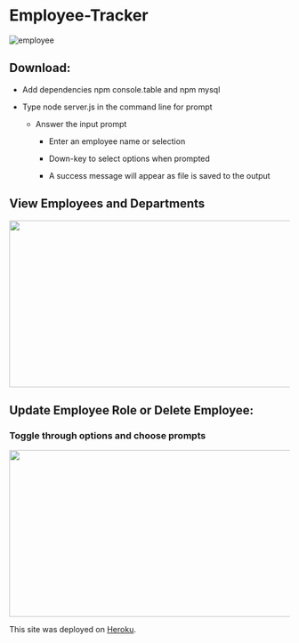 # Employee-Tracker

![employee](https://user-images.githubusercontent.com/38336934/73371112-75e70200-4272-11ea-8af5-4726385d10bf.gif)

## Download:
- Add dependencies npm console.table and npm mysql

- Type node server.js in the command line for prompt
    - Answer the input prompt

      - Enter an employee name or selection

      - Down-key to select options when prompted

      - A success message will appear as file is saved to the output

## View Employees and Departments

<img src="https://user-images.githubusercontent.com/38336934/73371708-500e2d00-4273-11ea-9ca6-298f95c5c20a.png" width="540" height="300">

## Update Employee Role or Delete Employee:

### Toggle through options and choose prompts

<img src="https://user-images.githubusercontent.com/38336934/73371696-48e71f00-4273-11ea-835c-878d7040b535.png" width="540" height="300">

This site was deployed on [Heroku](https://git.heroku.com/cryptic-citadel-54318.git).